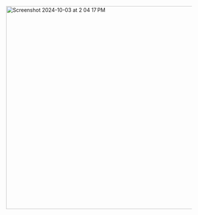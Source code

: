 <img width="550" alt="Screenshot 2024-10-03 at 2 04 17 PM" src="https://github.com/user-attachments/assets/0b25e35f-0d93-4a9d-acc3-ca1d5a724552">
